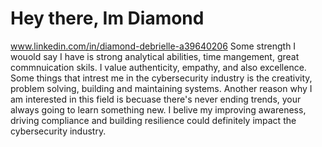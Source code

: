 # Hey there, Im Diamond
www.linkedin.com/in/diamond-debrielle-a39640206
Some strength I wouold say I have is strong analytical abilities, time mangement, great commnuication skils. I value authenticity, empathy, and also excellence. Some things that intrest me in the cybersecurity industry is the creativity, problem solving, building and maintaining systems. Another reason why I am interested in this field is becuase there's never ending trends, your always going to learn something new. I belive my improving awareness, driving compliance and building resilience could definitely impact the cybersecurity industry.
